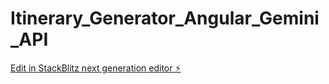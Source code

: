 # Itinerary_Generator_Angular_Gemini_API

[Edit in StackBlitz next generation editor ⚡️](https://stackblitz.com/~/github.com/harisha86/Itinerary_Generator_Angular_Gemini_API)